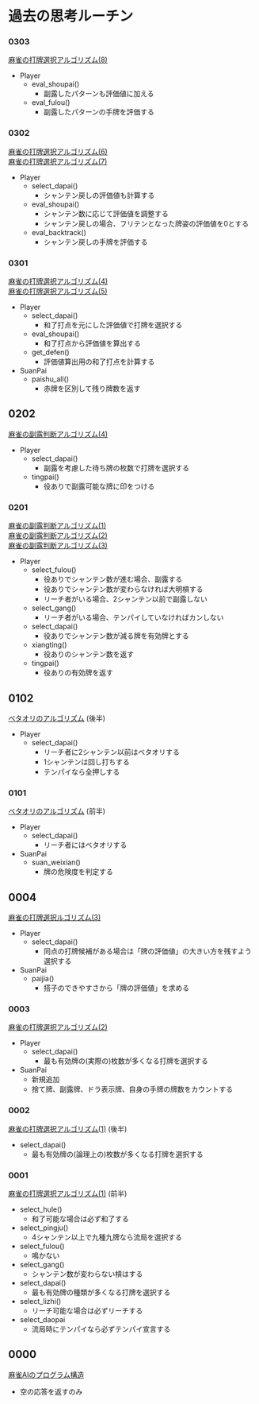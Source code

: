 # 過去の思考ルーチン

### 0303
[麻雀の打牌選択アルゴリズム(8)](https://blog.kobalab.net/entry/20170819/1503150574)
  - Player
    - eval_shoupai()
      - 副露したパターンも評価値に加える
    - eval_fulou()
      - 副露したパターンの手牌を評価する

### 0302
[麻雀の打牌選択アルゴリズム(6)](https://blog.kobalab.net/entry/20170806/1502026197)<br>
[麻雀の打牌選択アルゴリズム(7)](https://blog.kobalab.net/entry/20170813/1502605785)
  - Player
    - select_dapai()
      - シャンテン戻しの評価値も計算する
    - eval_shoupai()
      - シャンテン数に応じて評価値を調整する
      - シャンテン戻しの場合、フリテンとなった牌姿の評価値を0とする
    - eval_backtrack()
      - シャンテン戻しの手牌を評価する

### 0301
[麻雀の打牌選択アルゴリズム(4)](https://blog.kobalab.net/entry/20170731/1501502063)<br>
[麻雀の打牌選択アルゴリズム(5)](https://blog.kobalab.net/entry/20170802/1501673312)
  - Player
    - select_dapai()
      - 和了打点を元にした評価値で打牌を選択する
    - eval_shoupai()
      - 和了打点から評価値を算出する
    - get_defen()
      - 評価値算出用の和了打点を計算する
  - SuanPai
    - paishu_all()
      - 赤牌を区別して残り牌数を返す


## 0202
[麻雀の副露判断アルゴリズム(4)](https://blog.kobalab.net/entry/20161215/1481809226)
  - Player
    - select_dapai()
      - 副露を考慮した待ち牌の枚数で打牌を選択する
    - tingpai()
      - 役ありで副露可能な牌に印をつける

### 0201
[麻雀の副露判断アルゴリズム(1)](https://blog.kobalab.net/entry/20161212/1481471543)<br>
[麻雀の副露判断アルゴリズム(2)](https://blog.kobalab.net/entry/20161213/1481557260)<br>
[麻雀の副露判断アルゴリズム(3)](https://blog.kobalab.net/entry/20161214/1481644278)
  - Player
    - select_fulou()
      - 役ありでシャンテン数が進む場合、副露する
      - 役ありでシャンテン数が変わらなければ大明槓する
      - リーチ者がいる場合、2シャンテン以前で副露しない
    - select_gang()
      - リーチ者がいる場合、テンパイしていなければカンしない
    - select_dapai()
      - 役ありでシャンテン数が減る牌を有効牌とする
    - xiangting()
      - 役ありのシャンテン数を返す
    - tingpai()
      - 役ありの有効牌を返す

## 0102
[ベタオリのアルゴリズム](https://blog.kobalab.net/entry/20161204/1480808089) (後半)
  - Player
    - select_dapai()
      - リーチ者に2シャンテン以前はベタオリする
      - 1シャンテンは回し打ちする
      - テンパイなら全押しする

### 0101
[ベタオリのアルゴリズム](https://blog.kobalab.net/entry/20161204/1480808089) (前半)
  - Player
    - select_dapai()
      - リーチ者にはベタオリする
  - SuanPai
    - suan_weixian()
      - 牌の危険度を判定する

## 0004
[麻雀の打牌選択ルゴリズム(3)](https://blog.kobalab.net/entry/20160105/1451998413)
  - Player
    - select_dapai()
      - 同点の打牌候補がある場合は「牌の評価値」の大きい方を残すよう選択する
  - SuanPai
    - paijia()
      - 搭子のできやすさから「牌の評価値」を求める

### 0003
[麻雀の打牌選択アルゴリズム(2)](https://blog.kobalab.net/entry/20160104/1451907283)
  - Player
    - select_dapai()
      - 最も有効牌の(実際の)枚数が多くなる打牌を選択する
  - SuanPai
    - 新規追加
    - 捨て牌、副露牌、ドラ表示牌、自身の手牌の牌数をカウントする

### 0002
[麻雀の打牌選択アルゴリズム(1)](https://blog.kobalab.net/entry/20160103/1451781343) (後半)
  - select_dapai()
    - 最も有効牌の(論理上の)枚数が多くなる打牌を選択する

### 0001
[麻雀の打牌選択アルゴリズム(1)](https://blog.kobalab.net/entry/20160103/1451781343) (前半)
  - select_hule()
    - 和了可能な場合は必ず和了する
  - select_pingju()
    - 4シャンテン以上で九種九牌なら流局を選択する
  - select_fulou()
    - 鳴かない
  - select_gang()
    - シャンテン数が変わらない槓はする
  - select_dapai()
    - 最も有効牌の種類が多くなる打牌を選択する
  - select_lizhi()
    - リーチ可能な場合は必ずリーチする
  - select_daopai
    - 流局時にテンパイなら必ずテンパイ宣言する

## 0000
[麻雀AIのプログラム構造](https://blog.kobalab.net/entry/20160102/1451703115)
  - 空の応答を返すのみ
